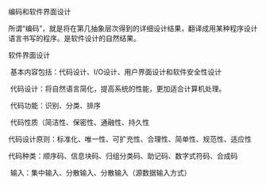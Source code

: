编码和软件界面设计

​		所谓“编码”，就是将在第几抽象层次得到的详细设计结果，翻译成用某种程序设计语言书写的程序。是软件设计的自然结果。



软件界面设计

​		基本内容包括：代码设计、I/O设计、用户界面设计和软件安全性设计

​		代码设计：将自然语言简化，提高系统的性能，更加适合计算机处理。

​		代码功能：识别、分类、排序

​		代码性质（简洁性、保密性、通融性、持久性

​		代码设计原则：标准化、唯一性、可扩充性、合理性、简单性、规范性、适应性

​		代码种类：顺序码、信息块码、归组分类码、助记码、数字式符码、合成码

​	输入：集中输入、分散输入、分散输入（源数据输入方式）